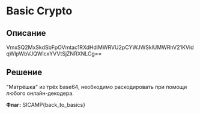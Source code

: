 # Basic Crypto

## Описание

VmxSQ2MxSkdSbFpOVmtac1RXdHdiMWRVU2pCYWJWSklUMWRhV21KVldqWlpWbVJQWlcxYVVtSjZNRXNLCg==

## Решение

"Матрёшка" из трёх base64, необходимо раскодировать при помощи любого онлайн-декодера.

**Флаг:** SICAMP{back_to_basics}
